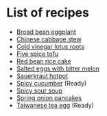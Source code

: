 # List of recipes

- [Broad bean eggplant](broad-bean-eggplant/)
- [Chinese cabbage stew](chinese-cabbage-stew/)
- [Cold vinegar lotus roots](cold-vinegar-lotus-roots)
- [Five spice tofu](five-spice-tofu)
- [Red bean rice cake](red-bean-rice-cake/)
- [Salted eggs with bitter melon](salted-eggs-with-bitter-melon/)
- [Sauerkraut hotpot](sauerkraut-hotpot/)
- [Spicy cucumber](spicy-cucumber/) (Ready)
- [Spicy sour soup](spicy-sour-soup/)
- [Spring onion pancakes](spring-onion-pancakes)
- [Taiwanese tea egg](taiwanese-tea-egg) (Ready)
